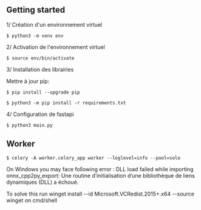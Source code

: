 ## Getting started

1/ Création d'un environnement virtuel

```shell
$ python3 -m venv env
```

2/ Activation de l'environnement virtuel

```shell
$ source env/bin/activate
```

3/ Installation des librairies

Mettre à jour pip:

```shell
$ pip install --upgrade pip
```

```shell
$ python3 -m pip install -r requirements.txt
```

4/ Configuration de fastapi

<!-- ```shell
$ uvicorn main:app --port 8000  --reload
``` -->

```
$ python3 main.py
```

## Worker

```
$ celery -A worker.celery_app worker --loglevel=info --pool=solo
```

On Windows you may face following error : 
DLL load failed while importing onnx_cpp2py_export: Une routine d’initialisation d’une bibliothèque de liens dynamiques (DLL) a échoué.

To solve this run winget install --id Microsoft.VCRedist.2015+.x64 --source winget on cmd/shell